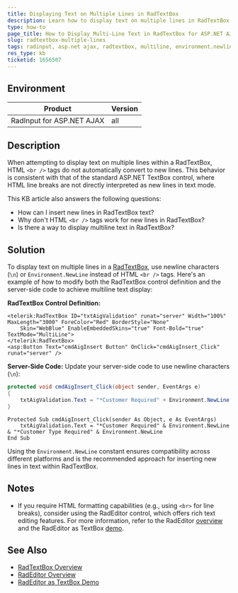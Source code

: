 ```yaml
---
title: Displaying Text on Multiple Lines in RadTextBox
description: Learn how to display text on multiple lines in RadTextBox for ASP.NET AJAX by using newline characters.
type: how-to
page_title: How to Display Multi-Line Text in RadTextBox for ASP.NET AJAX
slug: radtextbox-multiple-lines
tags: radinput, asp.net ajax, radtextbox, multiline, environment.newline
res_type: kb
ticketid: 1656507
---
```


## Environment

| Product | Version |
| --- | --- |
| RadInput for ASP.NET AJAX | all |

## Description

When attempting to display text on multiple lines within a RadTextBox, HTML `<br />` tags do not automatically convert to new lines. This behavior is consistent with that of the standard ASP.NET TextBox control, where HTML line breaks are not directly interpreted as new lines in text mode.

This KB article also answers the following questions:
- How can I insert new lines in RadTextBox text?
- Why don't HTML `<br />` tags work for new lines in RadTextBox?
- Is there a way to display multiline text in RadTextBox?

## Solution

To display text on multiple lines in a [RadTextBox](https://docs.telerik.com/devtools/aspnet-ajax/controls/input/overview), use newline characters (`\n`) or `Environment.NewLine` instead of HTML `<br />` tags. Here's an example of how to modify both the RadTextBox control definition and the server-side code to achieve multiline text display:

**RadTextBox Control Definition:**

```aspnet
<telerik:RadTextBox ID="txtAigValidation" runat="server" Width="100%" MaxLength="3000" ForeColor="Red" BorderStyle="None"
    Skin="WebBlue" EnableEmbeddedSkins="true" Font-Bold="true" TextMode="MultiLine">
</telerik:RadTextBox>
<asp:Button Text="cmdAigInsert Button" OnClick="cmdAigInsert_Click" runat="server" />
```

**Server-Side Code:**
Update your server-side code to use newline characters (`\n`):
```c#
protected void cmdAigInsert_Click(object sender, EventArgs e)
{
    txtAigValidation.Text = "*Customer Required" + Environment.NewLine + "*Customer Type Required" + Environment.NewLine;
}
```
```vbnet
Protected Sub cmdAigInsert_Click(sender As Object, e As EventArgs)
    txtAigValidation.Text = "*Customer Required" & Environment.NewLine & "*Customer Type Required" & Environment.NewLine
End Sub
```

Using the `Environment.NewLine` constant ensures compatibility across different platforms and is the recommended approach for inserting new lines in text within RadTextBox.

## Notes

- If you require HTML formatting capabilities (e.g., using `<br>` for line breaks), consider using the RadEditor control, which offers rich text editing features. For more information, refer to the RadEditor [overview](https://demos.telerik.com/aspnet-ajax/editor/examples/overview/defaultcs.aspx) and the RadEditor as TextBox [demo](https://demos.telerik.com/aspnet-ajax/editor/examples/editorastextbox/defaultcs.aspx).

## See Also

- [RadTextBox Overview](https://docs.telerik.com/devtools/aspnet-ajax/controls/input/overview)
- [RadEditor Overview](https://demos.telerik.com/aspnet-ajax/editor/examples/overview/defaultcs.aspx)
- [RadEditor as TextBox Demo](https://demos.telerik.com/aspnet-ajax/editor/examples/editorastextbox/defaultcs.aspx)
